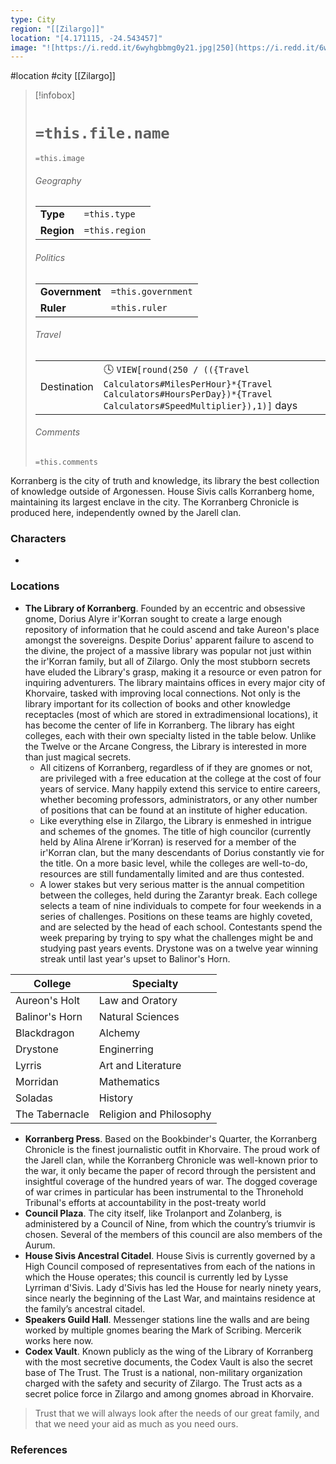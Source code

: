 ```yaml
---
type: City
region: "[[Zilargo]]"
location: "[4.171115, -24.543457]"
image: "![https://i.redd.it/6wyhgbbmg0y21.jpg|250](https://i.redd.it/6wyhgbbmg0y21.jpg)"
---
```

 #location #city [[Zilargo]]

> [!infobox]
> # `=this.file.name`
> `=this.image`
> ###### Geography
> |  |  |
> | ---- | ---- |
> | **Type** | `=this.type` |
> | **Region** | `=this.region` |
> ###### Politics
> |  |  |
> | ---- | ---- |
> | **Government** | `=this.government` |
> | **Ruler** | `=this.ruler` |
> ###### Travel
> |  |  |
> | ---- | ---- |
> | Destination | 🕓 `VIEW[round(250 / (({Travel Calculators#MilesPerHour}*{Travel Calculators#HoursPerDay})*{Travel Calculators#SpeedMultiplier}),1)]` days |
> ###### Comments
> `=this.comments`

Korranberg is the city of truth and knowledge, its library the best collection of knowledge outside of Argonessen. House Sivis calls Korranberg home, maintaining its largest enclave in the city. The Korranberg Chronicle is produced here, independently owned by the Jarell clan.

### Characters

- 

### Locations

- **The Library of Korranberg**. Founded by an eccentric and obsessive gnome, Dorius Alyre ir'Korran sought to create a large enough repository of information that he could ascend and take Aureon's place amongst the sovereigns. Despite Dorius' apparent failure to ascend to the divine, the project of a massive library was popular not just within the ir'Korran family, but all of Zilargo. Only the most stubborn secrets have eluded the Library's grasp, making it a resource or even patron for inquiring adventurers. The library maintains offices in every major city of Khorvaire, tasked with improving local connections. Not only is the library important for its collection of books and other knowledge receptacles (most of which are stored in extradimensional locations), it has become the center of life in Korranberg. The library has eight colleges, each with their own specialty listed in the table below. Unlike the Twelve or the Arcane Congress, the Library is interested in more than just magical secrets.
	- All citizens of Korranberg, regardless of if they are gnomes or not, are privileged with a free education at the college at the cost of four years of service. Many happily extend this service to entire careers, whether becoming professors, administrators, or any other number of positions that can be found at an institute of higher education.
	- Like everything else in Zilargo, the Library is enmeshed in intrigue and schemes of the gnomes. The title of high councilor (currently held by Alina Alrene ir’Korran) is reserved for a member of the ir'Korran clan, but the many descendants of Dorius constantly vie for the title. On a more basic level, while the colleges are well-to-do, resources are still fundamentally limited and are thus contested.
	- A lower stakes but very serious matter is the annual competition between the colleges, held during the Zarantyr break. Each college selects a team of nine individuals to compete for four weekends in a series of challenges. Positions on these teams are highly coveted, and are selected by the head of each school. Contestants spend the week preparing by trying to spy what the challenges might be and studying past years events. Drystone was on a twelve year winning streak until last year's upset to Balinor's Horn.

| College | Specialty |
| --- | --- |
| Aureon's Holt | Law and Oratory |
| Balinor's Horn | Natural Sciences |
| Blackdragon | Alchemy |
| Drystone | Enginerring |
| Lyrris | Art and Literature |
| Morridan | Mathematics |
| Soladas | History |
| The Tabernacle | Religion and Philosophy |

- **Korranberg Press**. Based on the Bookbinder's Quarter, the Korranberg Chronicle is the finest journalistic outfit in Khorvaire. The proud work of the Jarell clan, while the Korranberg Chronicle was well-known prior to the war, it only became the paper of record through the persistent and insightful coverage of the hundred years of war. The dogged coverage of war crimes in particular has been instrumental to the Thronehold Tribunal's efforts at accountability in the post-treaty world
- **Council Plaza**. The city itself, like Trolanport and Zolanberg, is administered by a Council of Nine, from which the country’s triumvir is chosen. Several of the members of this council are also members of the Aurum.
- **House Sivis Ancestral Citadel**. House Sivis is currently governed by a High Council composed of representatives from each of the nations in which the House operates; this council is currently led by Lysse Lyrriman d'Sivis. Lady d'Sivis has led the House for nearly ninety years, since nearly the beginning of the Last War, and maintains residence at the family’s ancestral citadel.
- **Speakers Guild Hall**. Messenger stations line the walls and are being worked by multiple gnomes bearing the Mark of Scribing. Mercerik works here now.
- **Codex Vault**. Known publicly as the wing of the Library of Korranberg with the most secretive documents, the Codex Vault is also the secret base of The Trust. The Trust is a national, non-military organization charged with the safety and security of Zilargo. The Trust acts as a secret police force in Zilargo and among gnomes abroad in Khorvaire.

> Trust that we will always look after the needs of our great family, and that we need your aid as much as you need ours.

### References
